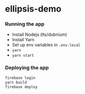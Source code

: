 # ellipsis-demo

### Running the app

- Install Nodejs (lts/dubnium)
- Install Yarn
- Set up env variables in `.env.local`
- `yarn`
- `yarn start`

### Deploying the app

```sh
firebase login
yarn build
firebase deploy
```

